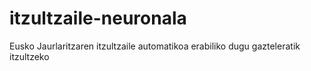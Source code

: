 # itzultzaile-neuronala
Eusko Jaurlaritzaren itzultzaile automatikoa erabiliko dugu gazteleratik itzultzeko
